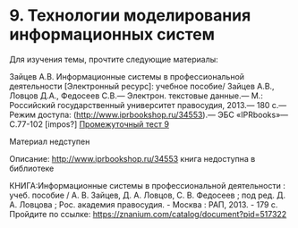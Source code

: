 # 9. Технологии моделирования информационных систем
Для изучения темы, прочтите следующие материалы:

Зайцев А.В. Информационные системы в профессиональной деятельности [Электронный ресурс]: учебное пособие/ Зайцев А.В., Ловцов Д.А., Федосеев С.В.— Электрон. текстовые данные.— М.: Российский государственный университет правосудия, 2013.— 180 c.— Режим доступа: (http://www.iprbookshop.ru/34553).— ЭБС «IPRbooks»—С.77-102 [impos?]
 [Промежуточный тест 9](https://edu.rosdistant.ru/mod/quiz/view.php?id=13397)
 
  Материал недступен

Описание:
http://www.iprbookshop.ru/34553 книга недоступна в библиотеке

КНИГА:Информационные системы в профессиональной деятельности : учеб.
пособие / А. В. Зайцев, Д. А. Ловцов, С. В. Федосеев ; под ред. Д. А.
Ловцова ; Рос. академия правосудия. - Москва : РАП, 2013. - 179 с.
Пройдите по ссылке: https://znanium.com/catalog/document?pid=517322